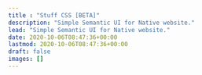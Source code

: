 ```yaml
---
title : "Stuff CSS [BETA]"
description: "Simple Semantic UI for Native website."
lead: "Simple Semantic UI for Native website."
date: 2020-10-06T08:47:36+00:00
lastmod: 2020-10-06T08:47:36+00:00
draft: false
images: []
---
```

